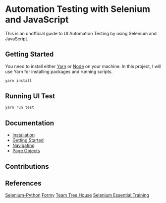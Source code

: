 # Automation Testing with Selenium and JavaScript

This is an unofficial guide to UI Automation Testing by using Selenium and JavaScript.

## Getting Started

You need to install either [Yarn](https://yarnpkg.com/en/) or [Node](https://nodejs.org/en/) on your machine. In this project, I will use Yarn for installing packages and running scripts.

```sh
yarn install
```

## Running UI Test

```sh
yarn run test
```

## Documentation

+ [Installation](docs/installation.md)
+ [Getting Started](docs/getting-started.md)
+ [Navigating](docs/navigating.md)
+ [Page Objects](docs/pageObjects.md)

## Contributions

## References

[Selenium-Python](https://selenium-python.readthedocs.io)
[Formy](http://formy-project.herokuapp.com/)
[Team Tree House](https://teamtreehouse.com/library/drag-and-drop)
[Selenium Essential Training](https://www.lynda.com/Selenium-tutorials/Selenium-Essential-Training/696863-2.html)